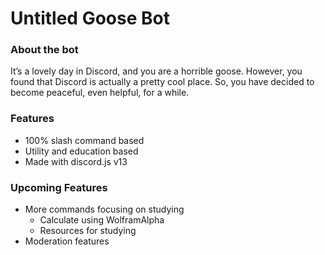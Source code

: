 # Untitled Goose Bot
### About the bot
It’s a lovely day in Discord, and you are a horrible goose. However, you found that Discord is actually a pretty cool place. So, you have decided to become peaceful, even helpful, for a while.

### Features
- 100% slash command based
- Utility and education based
- Made with discord.js v13


### Upcoming Features
- More commands focusing on studying
  - Calculate using WolframAlpha
  - Resources for studying
- Moderation features
